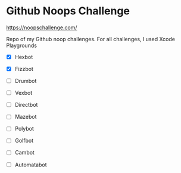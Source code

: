# Github Noops Challenge
https://noopschallenge.com/

Repo of my Github noop challenges. For all challenges, I used Xcode Playgrounds

- [X] Hexbot
- [X] Fizzbot
- [ ] Drumbot
- [ ] Vexbot
- [ ] Directbot

- [ ] Mazebot
- [ ] Polybot
- [ ] Golfbot
- [ ] Cambot
- [ ] Automatabot
